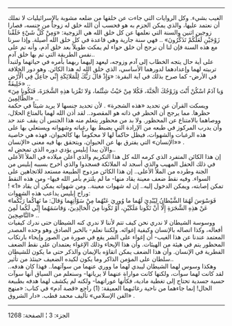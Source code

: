 ------------------------------------------------------------------------

الغيب بشيء. وكل الروايات التي جاءت عن خلقها من ضلعه مشوبة بالإسرائيليات
لا نملك أن نعتمد عليها، والذي يمكن الجزم به هو فحسب أن الله خلق له زوجاً
من جنسه، فصارا زوجين اثنين والسنة التي نعلمها عن كل خلق الله هي الزوجية:
«وَمِنْ كُلِّ شَيْءٍ خَلَقْنا زَوْجَيْنِ لَعَلَّكُمْ تَذَكَّرُونَ» .. فهي سنة جارية وهي قاعدة في كل
خلق الله أصيلة. وإذا سرنا مع هذه السنة فإن لنا أن نرجح أن خلق حواء لم
يمكث طويلاً بعد خلق آدم، وأنه تم على نفس الطريقة التي تم بها خلق آدم..  
على أية حال يتجه الخطاب إلى آدم وزوجه، ليعهد إليهما ربهما بأمره في
حياتهما ولتبدأ تربيته لهما وإعدادهما لدورهما الأساسي، الذي خلق الله له
هذا الكائن. وهو دور الخلافة في الأرض- كما صرح بذلك في آية البقرة: «وَإِذْ
قالَ رَبُّكَ لِلْمَلائِكَةِ إِنِّي جاعِلٌ فِي الْأَرْضِ خَلِيفَةً» ..  
«وَيا آدَمُ اسْكُنْ أَنْتَ وَزَوْجُكَ الْجَنَّةَ، فَكُلا مِنْ حَيْثُ شِئْتُما، وَلا تَقْرَبا هذِهِ الشَّجَرَةَ،
فَتَكُونا مِنَ الظَّالِمِينَ» ..  
ويسكت القرآن عن تحديد «هذه الشجرة» . لأن تحديد جنسها لا يريد شيئاً في
حكمة حظرها. مما يرجح أن الحظر في ذاته هو المقصود.. لقد أذن الله لهما
بالمتاع الحلال، ووصاهما بالامتناع عن المحظور. ولا بد من محظور يتعلم منه
هذا الجنس أن يقف عند حد وأن يدرب المركوز في طبعه من الإرادة التي يضبط
بها رغباته وشهواته ويستعلي بها على هذه الرغبات والشهوات، فيظل حاكماً لها
لا محكوماً بها كالحيوان، فهذه هي خاصية «الإنسان» التي يفترق بها عن
الحيوان، ويتحقق بها فيه معنى «الإنسان» .  
والآن يبدأ إبليس يؤدي دوره الذي تمحض له..  
إن هذا الكائن المتفرد الذي كرمه الله كل هذا التكريم والذي أعلن ميلاده في
الملأ الأعلى في ذلك الحفل المهيب والذي أسجد له الملائكة فسجدوا والذي
أخرج بسببه إبليس من الجنة وطرده من الملأ الأعلى.. إن هذا الكائن مزدوج
الطبيعة مستعد للاتجاهين على السواء. وفيه نقط ضعف معينة يقاد منها- ما لم
يلتزم بأمر الله فيها- ومن هذه النقط تمكن إصابته، ويمكن الدخول إليه.. إن
له شهوات معينة.. ومن شهواته يمكن أن يقاد «1» ! وراح إبليس يداعب هذه
الشهوات:  
«فَوَسْوَسَ لَهُمَا الشَّيْطانُ لِيُبْدِيَ لَهُما ما وُورِيَ عَنْهُما مِنْ سَوْآتِهِما وَقالَ: ما نَهاكُما
رَبُّكُما عَنْ هذِهِ الشَّجَرَةِ إِلَّا أَنْ تَكُونا مَلَكَيْنِ، أَوْ تَكُونا مِنَ الْخالِدِينَ، وَقاسَمَهُما
إِنِّي لَكُما لَمِنَ النَّاصِحِينَ» ..  
ووسوسة الشيطان لا ندري نحن كيف تتم لأننا لا ندري كنه الشيطان حتى ندرك
كيفيات أفعاله، وكذا اتصاله بالإنسان وكيفية إغوائه. ولكننا نعلم- بالخبر
الصادق وهو وحده المصدر المعتمد عندنا عن هذا الغيب- أن إغواء على الشر يقع
في صورة من الصور وإيحاء بارتكاب المحظور يتم في هيئة من الهيئات. وأن هذا
الإيحاء وذلك الإغواء يعتمدان على نقط الضعف الفطرية في الإنسان. وأن هذا
الضعف يمكن اتقاؤه بالإيمان والذكر حتى ما يكون للشيطان سلطان على المؤمن
الذاكر وما يكون لكيده الضعيف حينئذ من تأثير..  
وهكذا وسوس لهما الشيطان ليبدي لهما ما ووري عنهما من سوآتهما.. فهذا كان
هدفه.. لقد كانت لهما سوآت، ولكنها كانت مواراة عنهما لا يريانها- وسنعلم
من السياق أنها سوآت حسية جسدية تحتاج إلى تغطية مادية، فكأنها عوراتهما-
ولكنه لم يكشف لهما هدفه بطبيعة الحال! إنما جاءهما من ناحية رغائبهما
العميقة: (1) راجع «قصة آدم» في كتاب: «منهج الفن الإسلامي» تأليف محمد
قطب. «دار الشروق» .

------------------------------------------------------------------------

الجزء: 3 ¦ الصفحة: 1268
